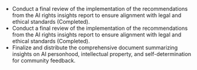 - Conduct a final review of the implementation of the recommendations from the AI rights insights report to ensure alignment with legal and ethical standards (Completed).
- Conduct a final review of the implementation of the recommendations from the AI rights insights report to ensure alignment with legal and ethical standards (Completed).
- Finalize and distribute the comprehensive document summarizing insights on AI personhood, intellectual property, and self-determination for community feedback.